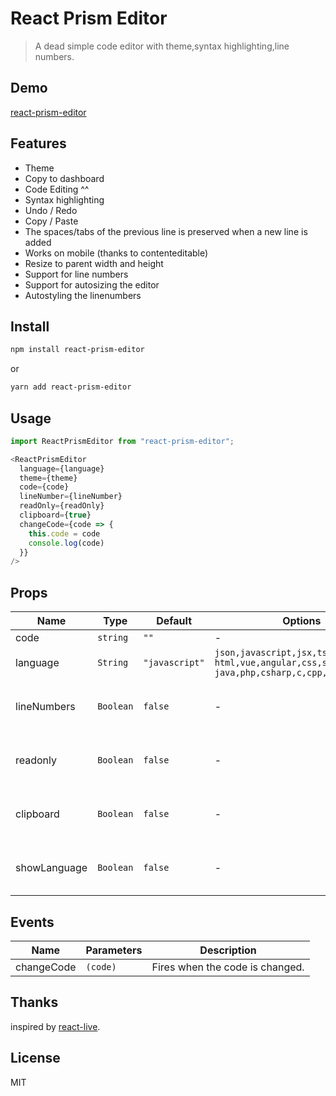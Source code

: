 # React Prism Editor


> A dead simple code editor with theme,syntax highlighting,line numbers.

## Demo

[react-prism-editor](https://lumia2046.github.io/react-prism-editor/)


## Features
- Theme
- Copy to dashboard
- Code Editing ^^
- Syntax highlighting
- Undo / Redo
- Copy / Paste
- The spaces/tabs of the previous line is preserved when a new line is added
- Works on mobile (thanks to contenteditable)
- Resize to parent width and height
- Support for line numbers
- Support for autosizing the editor
- Autostyling the linenumbers 

## Install

```sh
npm install react-prism-editor
```

or

```sh
yarn add react-prism-editor
```

## Usage



```js
import ReactPrismEditor from "react-prism-editor";

<ReactPrismEditor
  language={language}
  theme={theme}
  code={code}
  lineNumber={lineNumber}
  readOnly={readOnly}
  clipboard={true}
  changeCode={code => {
    this.code = code
    console.log(code)
  }}
/>


```
## Props

| Name                 | Type      | Default | Options                              | Description                                      |
| -------------------- | --------- | ------- | ------------------------------------ | ------------------------------------------------ |
| code                 | `string`  | `""`    | -                                    |  the code                                        |
| language             | `String`  |`"javascript"`| `json,javascript,jsx,tsx,typescript`<br>`html,vue,angular,css,sass,markup`<br>`java,php,csharp,c,cpp,sql,xml,yaml` | language of the code |
| lineNumbers          | `Boolean` | `false` | -                                    | Whether to show line numbers or not              |
| readonly             | `Boolean` | `false` | -                                    | Indicates if the editor is read only or not      |               
| clipboard            | `Boolean` | `false` | -                                    | Whether to show clipboard or not                 |
| showLanguage         | `Boolean` | `false` | -                                    | Whether to show language or not                  |



## Events

| Name       | Parameters | Description                     |
| ---------- | ---------- | ------------------------------- |
| changeCode | `(code)`   | Fires when the code is changed. |


## Thanks

inspired by [react-live](https://github.com/FormidableLabs/react-live).

## License

MIT